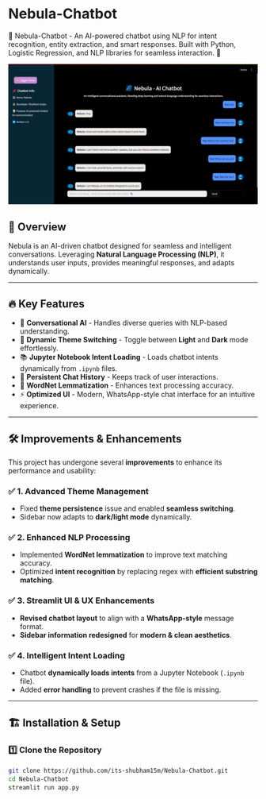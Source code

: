 # Nebula-Chatbot
🌌 Nebula-Chatbot - An AI-powered chatbot using NLP for intent recognition, entity extraction, and smart responses. Built with Python, Logistic Regression, and NLP libraries for seamless interaction. 🚀

![Nebula Chatbot UI](assets/nebula-screenshot.png)  

## 🚀 Overview  
Nebula is an AI-driven chatbot designed for seamless and intelligent conversations. Leveraging **Natural Language Processing (NLP)**, it understands user inputs, provides meaningful responses, and adapts dynamically.  

---

## 🔥 **Key Features**  
- 💬 **Conversational AI** - Handles diverse queries with NLP-based understanding.  
- 🎨 **Dynamic Theme Switching** - Toggle between **Light** and **Dark** mode effortlessly.  
- 📚 **Jupyter Notebook Intent Loading** - Loads chatbot intents dynamically from `.ipynb` files.  
- 🔄 **Persistent Chat History** - Keeps track of user interactions.  
- 🧠 **WordNet Lemmatization** - Enhances text processing accuracy.  
- ⚡ **Optimized UI** - Modern, WhatsApp-style chat interface for an intuitive experience.  

---

## 🛠️ **Improvements & Enhancements**  
This project has undergone several **improvements** to enhance its performance and usability:  

### ✅ **1. Advanced Theme Management**  
- Fixed **theme persistence** issue and enabled **seamless switching**.  
- Sidebar now adapts to **dark/light mode** dynamically.  

### ✅ **2. Enhanced NLP Processing**  
- Implemented **WordNet lemmatization** to improve text matching accuracy.  
- Optimized **intent recognition** by replacing regex with **efficient substring matching**.  

### ✅ **3. Streamlit UI & UX Enhancements**  
- **Revised chatbot layout** to align with a **WhatsApp-style** message format.  
- **Sidebar information redesigned** for **modern & clean aesthetics**.  

### ✅ **4. Intelligent Intent Loading**  
- Chatbot **dynamically loads intents** from a Jupyter Notebook (`.ipynb` file).  
- Added **error handling** to prevent crashes if the file is missing.  

---

## 🏗 **Installation & Setup**  

### **1️⃣ Clone the Repository**  
```bash
git clone https://github.com/its-shubham15m/Nebula-Chatbot.git
cd Nebula-Chatbot
streamlit run app.py


